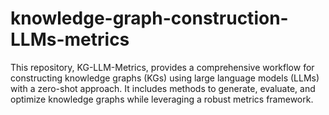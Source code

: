 # knowledge-graph-construction-LLMs-metrics
This repository, KG-LLM-Metrics, provides a comprehensive workflow for constructing knowledge graphs (KGs) using large language models (LLMs) with a zero-shot approach. It includes methods to generate, evaluate, and optimize knowledge graphs while leveraging a robust metrics framework.

